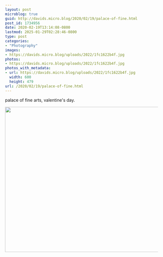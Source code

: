 ```yaml
---
layout: post
microblog: true
guid: http://davids.micro.blog/2020/02/19/palace-of-fine.html
post_id: 1734956
date: 2020-02-19T13:14:08-0800
lastmod: 2025-01-29T02:28:46-0800
type: post
categories:
- "Photography"
images:
- https://davids.micro.blog/uploads/2022/1fc1622b4f.jpg
photos:
- https://davids.micro.blog/uploads/2022/1fc1622b4f.jpg
photos_with_metadata:
- url: https://davids.micro.blog/uploads/2022/1fc1622b4f.jpg
  width: 600
  height: 479
url: /2020/02/19/palace-of-fine.html
---
```

palace of fine arts, valentine's day.

<img src="/uploads/2022/1fc1622b4f.jpg" width="600" height="479" alt="">
